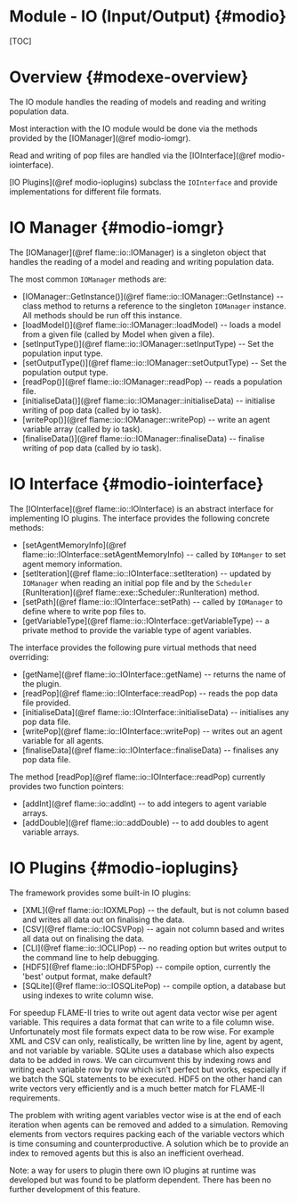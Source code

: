 Module - IO (Input/Output) {#modio}
==================================

[TOC]

Overview {#modexe-overview}
========================

The IO module handles the reading of models and reading and writing population data.

Most interaction with the IO module would be done via the methods provided by the 
[IOManager](@ref modio-iomgr).

Read and writing of pop files are handled via the [IOInterface](@ref modio-iointerface).

[IO Plugins](@ref modio-ioplugins) subclass the `IOInterface` and provide implementations
for different file formats.

IO Manager {#modio-iomgr}
============

The [IOManager](@ref flame::io::IOManager) is a singleton object that handles 
the reading of a model and reading and writing population data.

The most common `IOManager` methods are:

 * [IOManager::GetInstance()](@ref flame::io::IOManager::GetInstance) -- 
   class method to returns a reference to the singleton
   `IOManager` instance. All methods should be run off this instance. 
 * [loadModel()](@ref flame::io::IOManager::loadModel) -- 
    loads a model from a given file (called by Model when given a file).
 * [setInputType()](@ref flame::io::IOManager::setInputType) -- 
    Set the population input type.
 * [setOutputType()](@ref flame::io::IOManager::setOutputType) -- 
    Set the population output type.
 * [readPop()](@ref flame::io::IOManager::readPop) -- 
    reads a population file.
 * [initialiseData()](@ref flame::io::IOManager::initialiseData) -- 
    initialise writing of pop data (called by io task).
 * [writePop()](@ref flame::io::IOManager::writePop) -- 
    write an agent variable array (called by io task).
 * [finaliseData()](@ref flame::io::IOManager::finaliseData) -- 
    finalise writing of pop data (called by io task).

IO Interface {#modio-iointerface}
============

The [IOInterface](@ref flame::io::IOInterface) is an abstract interface for implementing IO plugins.
The interface provides the following concrete methods:

 * [setAgentMemoryInfo](@ref flame::io::IOInterface::setAgentMemoryInfo) --
    called by `IOManger` to set agent memory information.
 * [setIteration](@ref flame::io::IOInterface::setIteration) --
    updated by `IOManager` when reading an initial pop file and by the `Scheduler` 
    [RunIteration](@ref flame::exe::Scheduler::RunIteration) method.
 * [setPath](@ref flame::io::IOInterface::setPath) --
    called by `IOManager` to define where to write pop files to.
 * [getVariableType](@ref flame::io::IOInterface::getVariableType) --
    a private method to provide the variable type of agent variables.

The interface provides the following pure virtual methods that need overriding:

 * [getName](@ref flame::io::IOInterface::getName) --
    returns the name of the plugin.
 * [readPop](@ref flame::io::IOInterface::readPop) --
    reads the pop data file provided.
 * [initialiseData](@ref flame::io::IOInterface::initialiseData) --
    initialises any pop data file.
 * [writePop](@ref flame::io::IOInterface::writePop) --
    writes out an agent variable for all agents.
 * [finaliseData](@ref flame::io::IOInterface::finaliseData) --
    finalises any pop data file.

The method [readPop](@ref flame::io::IOInterface::readPop) currently provides two function pointers:

 * [addInt](@ref flame::io::addInt) -- to add integers to agent variable arrays.
 * [addDouble](@ref flame::io::addDouble) -- to add doubles to agent variable arrays.

IO Plugins {#modio-ioplugins}
============

The framework provides some built-in IO plugins:

 * [XML](@ref flame::io::IOXMLPop) -- 
   the default, but is not column based and writes all data out on finalising the data.
 * [CSV](@ref flame::io::IOCSVPop) -- 
   again not column based and writes all data out on finalising the data.
 * [CLI](@ref flame::io::IOCLIPop) -- 
   no reading option but writes output to the command line to help debugging.
 * [HDF5](@ref flame::io::IOHDF5Pop) -- 
   compile option, currently the 'best' output format, make default?
 * [SQLite](@ref flame::io::IOSQLitePop) -- 
   compile option, a database but using indexes to write column wise.

For speedup FLAME-II tries to write out agent data vector wise per agent variable.
This requires a data format that can write to a file column wise.
Unfortunately most file formats expect data to be row wise.
For example XML and CSV can only, realistically, be written line by line, agent by agent, and not variable by variable.
SQLite uses a database which also expects data to be added in rows. We can circumvent this by indexing rows and writing
each variable row by row which isn't perfect but works, especially if we batch the SQL statements to be executed.
HDF5 on the other hand can write vectors very efficiently and is a much better match for FLAME-II requirements.

The problem with writing agent variables vector wise is at the end of each iteration when agents can be
removed and added to a simulation.
Removing elements from vectors requires packing each of the variable vectors which is time consuming and counterproductive.
A solution which be to provide an index to removed agents but this is also an inefficient overhead.

Note: a way for users to plugin there own IO plugins at runtime was developed but was found to be platform dependent.
There has been no further development of this feature.
